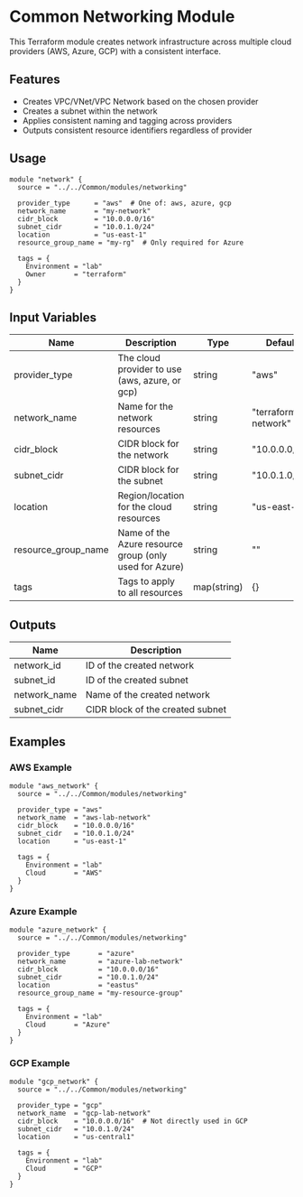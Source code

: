 # Common Networking Module

This Terraform module creates network infrastructure across multiple cloud providers (AWS, Azure, GCP) with a consistent interface.

## Features

- Creates VPC/VNet/VPC Network based on the chosen provider
- Creates a subnet within the network
- Applies consistent naming and tagging across providers
- Outputs consistent resource identifiers regardless of provider

## Usage

```hcl
module "network" {
  source = "../../Common/modules/networking"
  
  provider_type      = "aws"  # One of: aws, azure, gcp
  network_name       = "my-network"
  cidr_block         = "10.0.0.0/16"
  subnet_cidr        = "10.0.1.0/24"
  location           = "us-east-1"
  resource_group_name = "my-rg"  # Only required for Azure
  
  tags = {
    Environment = "lab"
    Owner       = "terraform"
  }
}
```

## Input Variables

| Name | Description | Type | Default | Required |
|------|-------------|------|---------|:--------:|
| provider_type | The cloud provider to use (aws, azure, or gcp) | string | "aws" | no |
| network_name | Name for the network resources | string | "terraform-network" | no |
| cidr_block | CIDR block for the network | string | "10.0.0.0/16" | no |
| subnet_cidr | CIDR block for the subnet | string | "10.0.1.0/24" | no |
| location | Region/location for the cloud resources | string | "us-east-1" | no |
| resource_group_name | Name of the Azure resource group (only used for Azure) | string | "" | no |
| tags | Tags to apply to all resources | map(string) | {} | no |

## Outputs

| Name | Description |
|------|-------------|
| network_id | ID of the created network |
| subnet_id | ID of the created subnet |
| network_name | Name of the created network |
| subnet_cidr | CIDR block of the created subnet |

## Examples

### AWS Example

```hcl
module "aws_network" {
  source = "../../Common/modules/networking"
  
  provider_type = "aws"
  network_name  = "aws-lab-network"
  cidr_block    = "10.0.0.0/16"
  subnet_cidr   = "10.0.1.0/24"
  location      = "us-east-1"
  
  tags = {
    Environment = "lab"
    Cloud       = "AWS"
  }
}
```

### Azure Example

```hcl
module "azure_network" {
  source = "../../Common/modules/networking"
  
  provider_type       = "azure"
  network_name        = "azure-lab-network"
  cidr_block          = "10.0.0.0/16"
  subnet_cidr         = "10.0.1.0/24"
  location            = "eastus"
  resource_group_name = "my-resource-group"
  
  tags = {
    Environment = "lab"
    Cloud       = "Azure"
  }
}
```

### GCP Example

```hcl
module "gcp_network" {
  source = "../../Common/modules/networking"
  
  provider_type = "gcp"
  network_name  = "gcp-lab-network"
  cidr_block    = "10.0.0.0/16"  # Not directly used in GCP
  subnet_cidr   = "10.0.1.0/24"
  location      = "us-central1"
  
  tags = {
    Environment = "lab"
    Cloud       = "GCP"
  }
} 